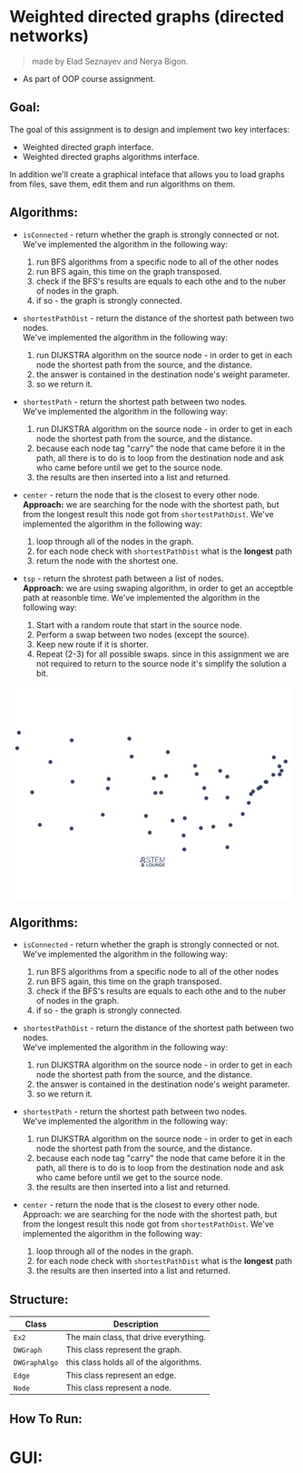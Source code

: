 # Weighted directed graphs (directed networks)

> made by Elad Seznayev and Nerya Bigon.
* As part of OOP course assignment.

## Goal:
The goal of this assignment is to design and implement two key interfaces:
* Weighted directed graph interface.
* Weighted directed graphs algorithms interface.  

In addition we'll create a graphical inteface that allows you to load graphs from files, save them, edit them and run algorithms on them.   

## Algorithms:
* `isConnected` - return whether the graph is strongly connected or not.  
We've implemented the algorithm in the following way:    
  1. run BFS algorithms from a specific node to all of the other nodes
  2. run BFS again, this time on the graph transposed.
  3. check if the BFS's results are equals to each othe and to the nuber of nodes in the graph.
  4. if so - the graph is strongly connected.  

* `shortestPathDist` - return the distance of the shortest path between two nodes.  
We've implemented the algorithm in the following way:    
  1. run DIJKSTRA algorithm on the source node - in order to get in each node the shortest path from the source, and the distance. 
  2. the answer is contained in the destination node's weight parameter.
  3. so we return it.  

* `shortestPath` - return the shortest path between two nodes.  
We've implemented the algorithm in the following way:    
  1. run DIJKSTRA algorithm on the source node - in order to get in each node the shortest path from the source, and the distance. 
  2. because each node tag "carry" the node that came before it in the path, all there is to do is to loop from the destination node and ask who came before until we get to the source node.
  3. the results are then inserted into a list and returned.  

* `center` - return the node that is the closest to every other node.   
**Approach:** we are searching for the node with the shortest path, but from the longest result this node got from `shortestPathDist`.
We've implemented the algorithm in the following way:    
  1. loop through all of the nodes in the graph.
  2. for each node check with `shortestPathDist` what is the **longest** path
  3. return the node with the shortest one.  

* `tsp` - return the shrotest path between a list of nodes.   
**Approach:** we are using swaping algorithm, in order to get an acceptble path at reasonble time.
We've implemented the algorithm in the following way:    
  1. Start with a random route that start in the source node.
  2. Perform a swap between two nodes (except the source).
  3. Keep new route if it is shorter.
  4. Repeat (2-3) for all possible swaps.
since in this assignment we are not required to return to the source node it's simplify the solution a bit.

<img align="center" width="500" src="2-opt.gif">

## Algorithms:
* `isConnected` - return whether the graph is strongly connected or not.  
We've implemented the algorithm in the following way:    
  1. run BFS algorithms from a specific node to all of the other nodes
  2. run BFS again, this time on the graph transposed.
  3. check if the BFS's results are equals to each othe and to the nuber of nodes in the graph.
  4. if so - the graph is strongly connected.  

* `shortestPathDist` - return the distance of the shortest path between two nodes.  
We've implemented the algorithm in the following way:    
  1. run DIJKSTRA algorithm on the source node - in order to get in each node the shortest path from the source, and the distance. 
  2. the answer is contained in the destination node's weight parameter.
  3. so we return it.  

* `shortestPath` - return the shortest path between two nodes.  
We've implemented the algorithm in the following way:    
  1. run DIJKSTRA algorithm on the source node - in order to get in each node the shortest path from the source, and the distance. 
  2. because each node tag "carry" the node that came before it in the path, all there is to do is to loop from the destination node and ask who came before until we get to the source node.
  3. the results are then inserted into a list and returned.  

* `center` - return the node that is the closest to every other node.   
Approach: we are searching for the node with the shortest path, but from the longest result this node got from `shortestPathDist`.
We've implemented the algorithm in the following way:    
  1. loop through all of the nodes in the graph.
  2. for each node check with `shortestPathDist` what is the **longest** path
  3. the results are then inserted into a list and returned.


## Structure:  

Class | Description
----- | -----------
`Ex2` | The main class, that drive everything.
`DWGraph` | This class represent the graph.
`DWGraphAlgo` | this class holds all of the algorithms.
`Edge` | This class represent an edge.
`Node` | This class represent a node.

## How To Run:

# GUI:
 
